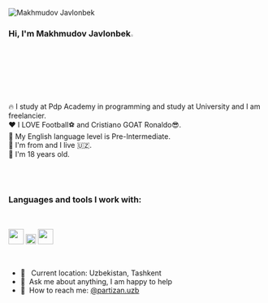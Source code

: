 <p align="left"> <img src="https://komarev.com/ghpvc/?username=casanovapartizan07&label=Profile%20views&color=0e75b6&style=flat" alt="Makhmudov Javlonbek" /> </p>

### Hi, I'm Makhmudov  Javlonbek<img src="https://media.giphy.com/media/hvRJCLFzcasrR4ia7z/giphy.gif" width="3%">

🔥 I study at Pdp Academy in programming and study at University and I am freelancier. <br />
❤️ I LOVE Football⚽ and Cristiano GOAT Ronaldo😎. <br/>
📕 My English language level is Pre-Intermediate. <br/>
📍 I'm from  and I live 	&#x1f1fa;&#x1f1ff;. <br/>
👶 I'm 18 years old.

<br />

<a href="https://www.telegram.com/c/xxxmakhmudovv07" target="_blank">
</a>

<br />

### Languages and tools I work with:

<br />

<code><img src="https://www.freepnglogos.com/uploads/html5-logo-png/html5-logo-html-logo-10.png" width="30px"></code>
<code><img src="https://batflat.org/themes/default/img/css-logo.png" width="20px"></code>
<code><img src="https://www.nicepng.com/png/full/377-3771906_sass-sass-sass-sass-logo-white-png.png" width="30px"></code>

<br />

- 📍 &nbsp; Current location: Uzbekistan, Tashkent <br />
- 📝&nbsp; Ask me about anything, I am happy to help <br />
- 📨&nbsp; How to reach me: [@partizan.uzb](https://instagram.com/partizan.uzb/)
